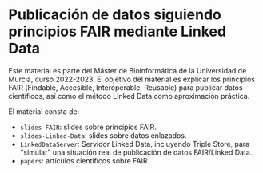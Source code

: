 # Publicación de datos siguiendo principios FAIR mediante Linked Data

Este material es parte del Máster de Bioinformática de la Universidad de Murcia, curso 2022-2023. El objetivo del material es explicar los principios FAIR (Findable, Accesible, Interoperable, Reusable) para publicar datos científicos, así como el método Linked Data como aproximación práctica.

El material consta de:

* `slides-FAIR`: slides sobre principios FAIR.
* `slides-Linked-Data`: slides sobre datos enlazados.
* `LinkedDataServer`: Servidor Linked Data, incluyendo Triple Store, para "simular" una situación real de publicación de datos FAIR/Linked Data.
* `papers`: artículos científicos sobre FAIR.